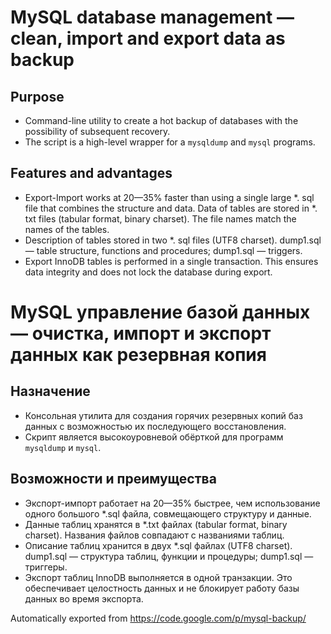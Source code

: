 # MySQL database management — clean, import and export data as backup

## Purpose

* Command-line utility to create a hot backup of databases with the possibility of subsequent recovery.
* The script is a high-level wrapper for a `mysqldump` and `mysql` programs.

## Features and advantages

* Export-Import works at 20—35% faster than using a single large *. sql file that combines the structure and data.
Data of tables are stored in *. txt files (tabular format, binary charset). The file names match the names of the tables.
* Description of tables stored in two *. sql files (UTF8 charset). dump1.sql — table structure, functions and procedures; dump1.sql — triggers.
* Export InnoDB tables is performed in a single transaction. This ensures data integrity and does not lock the database during export.

# MySQL управление базой данных — очистка, импорт и экспорт данных как резервная копия

## Назначение

* Консольная утилита для создания горячих резервных копий баз данных с возможностью их последующего восстановления.
* Скрипт является высокоуровневой обёрткой для программ `mysqldump` и `mysql`.

## Возможности и преимущества

* Экспорт-импорт работает на 20—35% быстрее, чем использование одного большого *.sql файла, совмещающего структуру и данные.
* Данные таблиц хранятся в *.txt файлах (tabular format, binary charset). Названия файлов совпадают с названиями таблиц.
* Описание таблиц хранится в двух *.sql файлах (UTF8 charset). dump1.sql — структура таблиц, функции и процедуры; dump1.sql — триггеры.
* Экспорт таблиц InnoDB выполняется в одной транзакции. Это обеспечивает целостность данных и не блокирует работу базы данных во время экспорта.

Automatically exported from https://code.google.com/p/mysql-backup/

